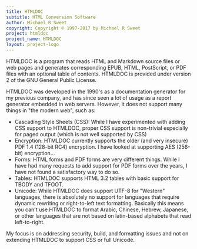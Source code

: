 ```yaml
---
title: HTMLDOC
subtitle: HTML Conversion Software
author: Michael R Sweet
copyright: Copyright © 1997-2017 by Michael R Sweet
project: htmldoc
project_name: HTMLDOC
layout: project-logo
---
```


HTMLDOC is a program that reads HTML and Markdown source files or web pages and
generates corresponding EPUB, HTML, PostScript, or PDF files with an optional
table of contents. HTMLDOC is provided under version 2 of the GNU General Public
License.

HTMLDOC was developed in the 1990's as a documentation generator for my previous
company, and has since seen a lot of usage as a report generator embedded in web
servers.  However, it does not support many things in "the modern web", such
as:

- Cascading Style Sheets (CSS): While I have experimented with adding CSS
  support to HTMLDOC, proper CSS support is non-trivial especially for paged
  output (which is not well supported by CSS)
- Encryption: HTMLDOC currently supports the older (and very insecure) PDF 1.4
  (128-bit RC4) encryption.  I have looked at supporting AES (256-bit)
  encryption...
- Forms: HTML forms and PDF forms are very different things.  While I have had
  many requests to add support for PDF forms over the years, I have not found a
  satisfactory way to do so.
- Tables: HTMLDOC supports HTML 3.2 tables with basic support for TBODY and
  TFOOT.
- Unicode: While HTMLDOC does support UTF-8 for "Western" languages, there is
  absolutely no support for languages that require dynamic rewriting or
  right-to-left text formatting.  Basically this means you can't use HTMLDOC to
  format Arabic, Chinese, Hebrew, Japanese, or other languages that are not
  based on latin-based alphabets that read left-to-right.

My focus is on addressing security, build, and formatting issues and not on
extending HTMLDOC to support CSS or full Unicode.
